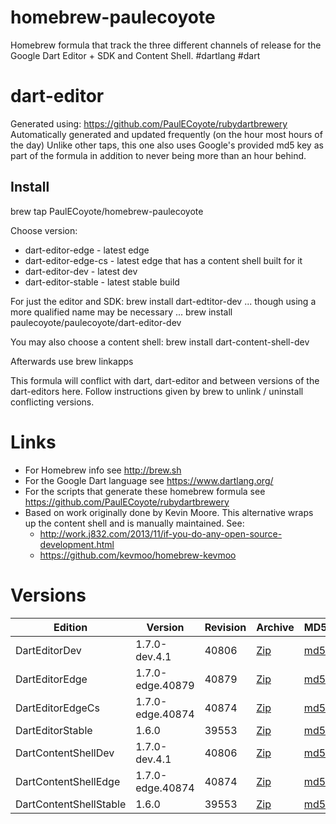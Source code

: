 homebrew-paulecoyote
====================

Homebrew formula that track the three different channels of release for the Google Dart Editor + SDK and Content Shell.  #dartlang #dart

dart-editor
===========

Generated using: https://github.com/PaulECoyote/rubydartbrewery
Automatically generated and updated frequently (on the hour most hours of the day)
Unlike other taps, this one also uses Google's provided md5 key as part of the formula in addition to never being more than an hour behind.

Install
-------
brew tap PaulECoyote/homebrew-paulecoyote

Choose version:
* dart-editor-edge - latest edge
* dart-editor-edge-cs - latest edge that has a content shell built for it
* dart-editor-dev - latest dev
* dart-editor-stable - latest stable build

For just the editor and SDK:
brew install dart-edtitor-dev
... though using a more qualified name may be necessary ...
brew install paulecoyote/paulecoyote/dart-editor-dev

You may also choose a content shell:
brew install dart-content-shell-dev

Afterwards use 
brew linkapps

This formula will conflict with dart, dart-editor and between versions of the dart-editors here.  Follow instructions given by brew to unlink / uninstall conflicting versions.

Links
=====
* For Homebrew info see http://brew.sh
* For the Google Dart language see https://www.dartlang.org/
* For the scripts that generate these homebrew formula see https://github.com/PaulECoyote/rubydartbrewery
* Based on work originally done by Kevin Moore. This alternative wraps up the content shell and is manually maintained.  See: 
    * http://work.j832.com/2013/11/if-you-do-any-open-source-development.html
    * https://github.com/kevmoo/homebrew-kevmoo

Versions
========
| Edition | Version | Revision | Archive | MD5 | Notes |
| ------- | ------- | -------- | ------- | --- | ----- |
| DartEditorDev | 1.7.0-dev.4.1 | 40806 | [Zip](https://storage.googleapis.com/dart-archive/channels/dev/release/40806/editor/darteditor-macos-x64.zip) | [md5](https://storage.googleapis.com/dart-archive/channels/dev/release/40806/editor/darteditor-macos-x64.zip.md5sum) | [Changes](https://storage.googleapis.com/dart-archive/channels/dev/release/latest/changelog.html) |
| DartEditorEdge | 1.7.0-edge.40879 | 40879 | [Zip](https://storage.googleapis.com/dart-archive/channels/be/raw/40879/editor/darteditor-macos-x64.zip) | [md5](https://storage.googleapis.com/dart-archive/channels/be/raw/40879/editor/darteditor-macos-x64.zip.md5sum) | - |
| DartEditorEdgeCs | 1.7.0-edge.40874 | 40874 | [Zip](https://storage.googleapis.com/dart-archive/channels/be/raw/40874/editor/darteditor-macos-x64.zip) | [md5](https://storage.googleapis.com/dart-archive/channels/be/raw/40874/editor/darteditor-macos-x64.zip.md5sum) | - |
| DartEditorStable | 1.6.0 | 39553 | [Zip](https://storage.googleapis.com/dart-archive/channels/stable/release/39553/editor/darteditor-macos-x64.zip) | [md5](https://storage.googleapis.com/dart-archive/channels/stable/release/39553/editor/darteditor-macos-x64.zip.md5sum) | [Changes](https://storage.googleapis.com/dart-archive/channels/stable/release/latest/changelog.html) |
| DartContentShellDev | 1.7.0-dev.4.1 | 40806 | [Zip](https://storage.googleapis.com/dart-archive/channels/dev/release/40806/dartium/content_shell-macos-ia32-release.zip) | [md5](https://storage.googleapis.com/dart-archive/channels/dev/release/40806/dartium/content_shell-macos-ia32-release.zip.md5sum) | - |
| DartContentShellEdge | 1.7.0-edge.40874 | 40874 | [Zip](https://storage.googleapis.com/dart-archive/channels/be/raw/40874/dartium/content_shell-macos-ia32-release.zip) | [md5](https://storage.googleapis.com/dart-archive/channels/be/raw/40874/dartium/content_shell-macos-ia32-release.zip.md5sum) | - |
| DartContentShellStable | 1.6.0 | 39553 | [Zip](https://storage.googleapis.com/dart-archive/channels/stable/release/39553/dartium/content_shell-macos-ia32-release.zip) | [md5](https://storage.googleapis.com/dart-archive/channels/stable/release/39553/dartium/content_shell-macos-ia32-release.zip.md5sum) | - |

